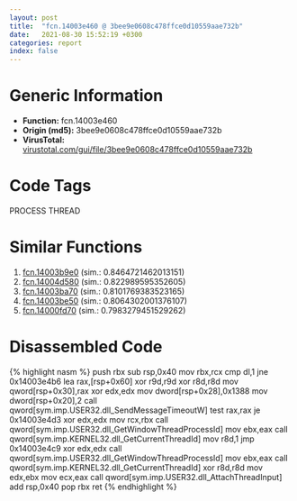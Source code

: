 ```yaml
---
layout: post
title:  "fcn.14003e460 @ 3bee9e0608c478ffce0d10559aae732b"
date:   2021-08-30 15:52:19 +0300
categories: report
index: false
---
```


# Generic Information
- **Function:** fcn.14003e460
- **Origin (md5):** 3bee9e0608c478ffce0d10559aae732b
- **VirusTotal:** [virustotal.com/gui/file/3bee9e0608c478ffce0d10559aae732b][virustotal_ref]

# Code Tags
<span class="tag" id="PROCESS">PROCESS</span>
<span class="tag" id="THREAD">THREAD</span>


# Similar Functions

1. [fcn.14003b9e0][similar_1_ref] (sim.: 0.8464721462013151)
2. [fcn.14004d580][similar_2_ref] (sim.: 0.822989595352605)
3. [fcn.14003ba70][similar_3_ref] (sim.: 0.8101769383523165)
4. [fcn.14003be50][similar_4_ref] (sim.: 0.8064302001376107)
5. [fcn.14000fd70][similar_5_ref] (sim.: 0.7983279451529262)


# Disassembled Code

{% highlight nasm %}
push rbx
sub rsp,0x40
mov rbx,rcx
cmp dl,1
jne 0x14003e4b6
lea rax,[rsp+0x60]
xor r9d,r9d
xor r8d,r8d
mov qword[rsp+0x30],rax
xor edx,edx
mov dword[rsp+0x28],0x1388
mov dword[rsp+0x20],2
call qword[sym.imp.USER32.dll_SendMessageTimeoutW]
test rax,rax
je 0x14003e4d3
xor edx,edx
mov rcx,rbx
call qword[sym.imp.USER32.dll_GetWindowThreadProcessId]
mov ebx,eax
call qword[sym.imp.KERNEL32.dll_GetCurrentThreadId]
mov r8d,1
jmp 0x14003e4c9
xor edx,edx
call qword[sym.imp.USER32.dll_GetWindowThreadProcessId]
mov ebx,eax
call qword[sym.imp.KERNEL32.dll_GetCurrentThreadId]
xor r8d,r8d
mov edx,ebx
mov ecx,eax
call qword[sym.imp.USER32.dll_AttachThreadInput]
add rsp,0x40
pop rbx
ret 
{% endhighlight %}


[similar_1_ref]: /report/fcn.14003b9e0@3bee9e0608c478ffce0d10559aae732b
[similar_2_ref]: /report/fcn.14004d580@3bee9e0608c478ffce0d10559aae732b
[similar_3_ref]: /report/fcn.14003ba70@3bee9e0608c478ffce0d10559aae732b
[similar_4_ref]: /report/fcn.14003be50@3bee9e0608c478ffce0d10559aae732b
[similar_5_ref]: /report/fcn.14000fd70@a5e8b4820319974b4ce1027132e98e27
[virustotal_ref]: https://www.virustotal.com/gui/file/3bee9e0608c478ffce0d10559aae732b